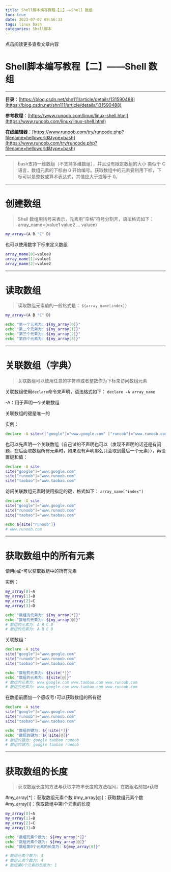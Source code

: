 ```yaml
---
title: Shell脚本编写教程【二】——Shell 数组
toc: true
date: 2023-07-07 09:56:33
tags: linux bash
categories: Shell脚本
---
```


​点击阅读更多查看文章内容<!--more-->

# Shell脚本编写教程【二】——Shell 数组
---
**目录**：[https://blog.csdn.net/shn111/article/details/131590488](https://blog.csdn.net/shn111/article/details/131590488)

**参考教程**：[https://www.runoob.com/linux/linux-shell.html](https://www.runoob.com/linux/linux-shell.html)

**在线编辑器**：[https://www.runoob.com/try/runcode.php?filename=helloworld&type=bash](https://www.runoob.com/try/runcode.php?filename=helloworld&type=bash)

---

>bash支持一维数组（不支持多维数组），并且没有限定数组的大小
>类似于 C 语言，数组元素的下标由 0 开始编号。获取数组中的元素要利用下标，下标可以是整数或算术表达式，其值应大于或等于 0。
---

# 创建数组
>Shell 数组用括号来表示，元素用"空格"符号分割开，语法格式如下：
array_name=(value1 value2 ... valuen)

```bash
my_array=(A B "C" D)
```
也可以使用数字下标来定义数组

```bash
array_name[0]=value0
array_name[1]=value1
array_name[2]=value2
```
---

# 读取数组
>读取数组元素值的一般格式是：
>`${array_name[index]}`

```bash
my_array=(A B "C" D)

echo "第一个元素为: ${my_array[0]}"
echo "第二个元素为: ${my_array[1]}"
echo "第三个元素为: ${my_array[2]}"
echo "第四个元素为: ${my_array[3]}"
```
---

# 关联数组（字典）
>关联数组可以使用任意的字符串或者整数作为下标来访问数组元素

关联数组使用`declare`命令来声明，语法格式如下：
`declare -A array_name`

-A：用于声明一个关联数组

关联数组的键是唯一的

实例：

```bash
declare -A site=(["google"]="www.google.com" ["runoob"]="www.runoob.com" ["taobao"]="www.taobao.com")
```
也可以先声明一个关联数组（自己试的不声明也可以（发现不声明的话还是有问题，在后面取数组所有元素时，如果没有声明那么只会取到最后一个元素）），再设置键和值：

```bash
declare -A site
site["google"]="www.google.com"
site["runoob"]="www.runoob.com"
site["taobao"]="www.taobao.com"
```

访问关联数组元素时使用指定的键，格式如下：
`array_name["index"]`

```bash
declare -A site
site["google"]="www.google.com"
site["runoob"]="www.runoob.com"
site["taobao"]="www.taobao.com"

echo ${site["runoob"]}
# www.runoob.com
```
---

# 获取数组中的所有元素
使用`@`或`*`可以获取数组中的所有元素

实例：

```bash
my_array[0]=A
my_array[1]=B
my_array[2]=C
my_array[3]=D

echo "数组的元素为: ${my_array[*]}"
echo "数组的元素为: ${my_array[@]}"
# 数组的元素为: A B C D
# 数组的元素为: A B C D
```

关联数组：
```bash
declare -A site
site["google"]="www.google.com"
site["runoob"]="www.runoob.com"
site["taobao"]="www.taobao.com"

echo "数组的元素为: ${site[*]}"
echo "数组的元素为: ${site[@]}"
# 数组的元素为: www.google.com www.taobao.com www.runoob.com
# 数组的元素为: www.google.com www.taobao.com www.runoob.com
```
在数组前面加一个感叹号`!`可以获取数组的所有键

```bash
declare -A site
site["google"]="www.google.com"
site["runoob"]="www.runoob.com"
site["taobao"]="www.taobao.com"

echo "数组的键为: ${!site[*]}"
echo "数组的键为: ${!site[@]}"
# 数组的键为: google taobao runoob
# 数组的键为: google taobao runoob
```
---
# 获取数组的长度
>获取数组长度的方法与获取字符串长度的方法相同，在数组名前加`#`获取

#my_array[*]：获取数组元素个数
#my_array[@]：获取数组元素个数
#my_array[i]：获取数组中第i个元素的长度

```bash
my_array[0]=A
my_array[1]=B
my_array[2]=C
my_array[3]=D

echo "数组元素个数为: ${#my_array[*]}"
echo "数组元素个数为: ${#my_array[@]}"
echo "数组第0个元素的长度为: ${#my_array[0]}"

# 数组元素个数为: 4
# 数组元素个数为: 4
# 数组第0个元素的长度为: 1
```
